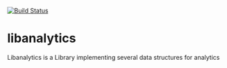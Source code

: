 [![Build Status](https://travis-ci.org/inigoillan/libanalytics.svg)](https://travis-ci.org/inigoillan/libanalytics)

# libanalytics

Libanalytics is a Library implementing several data structures for analytics
